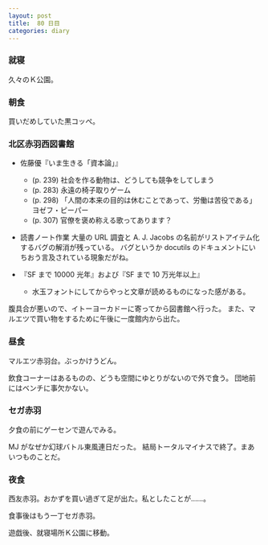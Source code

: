```yaml
---
layout: post
title:  80 日目
categories: diary
---
```


### 就寝

久々のＫ公園。

### 朝食

買いだめしていた黒コッペ。

### 北区赤羽西図書館

* 佐藤優『いま生きる「資本論」』
  * (p. 239) 社会を作る動物は、どうしても競争をしてしまう
  * (p. 283) 永遠の椅子取りゲーム
  * (p. 298) 「人間の本来の目的は休むことであって、労働は苦役である」ヨゼフ・ピーパー
  * (p. 307) 官僚を褒め称える歌ってあります？

* 読書ノート作業
  大量の URL 調査と A. J. Jacobs の名前がリストアイテム化するバグの解消が残っている。
  バグというか docutils のドキュメントにいちおう言及されている現象だがね。

* 『SF まで 10000 光年』および『SF まで 10 万光年以上』
  * 水玉フォントにしてからやっと文章が読めるものになった感がある。

腹具合が悪いので、イトーヨーカドーに寄ってから図書館へ行った。
また、マルエツで買い物をするために午後に一度館内から出た。

### 昼食

マルエツ赤羽台。ぶっかけうどん。

飲食コーナーはあるものの、どうも空間にゆとりがないので外で食う。
団地前にはベンチに事欠かない。

### セガ赤羽

夕食の前にゲーセンで遊んでみる。

MJ がなぜか幻球バトル東風連日だった。
結局トータルマイナスで終了。まあいつものことだ。

### 夜食

西友赤羽。おかずを買い過ぎて足が出た。私としたことが……。

食事後はもう一丁セガ赤羽。

遊戯後、就寝場所Ｋ公園に移動。
